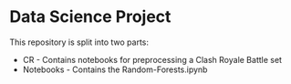 # Data Science Project

This repository is split into two parts:
- CR - Contains notebooks for preprocessing a Clash Royale Battle set
- Notebooks - Contains the Random-Forests.ipynb